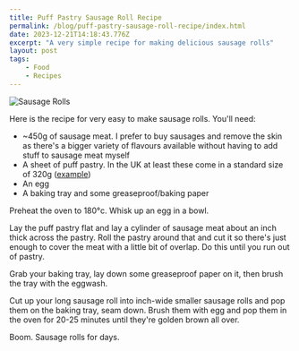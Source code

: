 ```yaml
---
title: Puff Pastry Sausage Roll Recipe
permalink: /blog/puff-pastry-sausage-roll-recipe/index.html
date: 2023-12-21T14:18:43.776Z
excerpt: "A very simple recipe for making delicious sausage rolls"
layout: post
tags:
    - Food
    - Recipes
---
```


![Sausage Rolls](https://rknightuk.s3.amazonaws.com/site/sausage-rolls.jpg)

Here is the recipe for very easy to make sausage rolls. You'll need:

- ~450g of sausage meat. I prefer to buy sausages and remove the skin as there's a bigger variety of flavours available without having to add stuff to sausage meat myself
- A sheet of puff pastry. In the UK at least these come in a standard size of 320g ([example](https://groceries.asda.com/product/pastry-dough/jus-rol-puff-pastry-ready-rolled-sheet/910000468752))
- An egg
- A baking tray and some greaseproof/baking paper

Preheat the oven to 180°c. Whisk up an egg in a bowl.

Lay the puff pastry flat and lay a cylinder of sausage meat about an inch thick across the pastry. Roll the pastry around that and cut it so there's just enough to cover the meat with a little bit of overlap. Do this until you run out of pastry. 

Grab your baking tray, lay down some greaseproof paper on it, then brush the tray with the eggwash. 

Cut up your long sausage roll into inch-wide smaller sausage rolls and pop them on the baking tray, seam down. Brush them with egg and pop them in the oven for 20-25 minutes until they're golden brown all over.

Boom. Sausage rolls for days. 